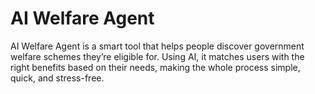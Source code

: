# AI Welfare Agent
AI Welfare Agent is a smart tool that helps people discover government welfare schemes they’re eligible for. Using AI, it matches users with the right benefits based on their needs, making the whole process simple, quick, and stress-free.
